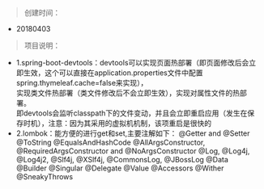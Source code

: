 > 创建时间：
- 20180403

> 项目说明：
- 1.spring-boot-devtools：devtools可以实现页面热部署（即页面修改后会立即生效，这个可以直接在application.properties文件中配置spring.thymeleaf.cache=false来实现），      
                                    实现类文件热部署（类文件修改后不会立即生效），实现对属性文件的热部署。   
                                    即devtools会监听classpath下的文件变动，并且会立即重启应用（发生在保存时机），注意：因为其采用的虚拟机机制，该项重启是很快的 
- 2.lombok：能方便的进行get和set,主要注解如下：
            @Getter and @Setter
            @ToString
            @EqualsAndHashCode
            @AllArgsConstructor, @RequiredArgsConstructor and @NoArgsConstructor
            @Log, @Log4j, @Log4j2, @Slf4j, @XSlf4j, @CommonsLog, @JBossLog
            @Data
            @Builder
            @Singular
            @Delegate
            @Value
            @Accessors
            @Wither
            @SneakyThrows
